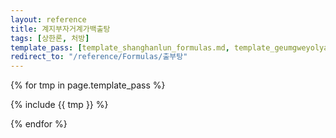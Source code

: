 ```yaml
---
layout: reference
title: 계지부자거계가백출탕
tags: [상한론, 처방]
template_pass: [template_shanghanlun_formulas.md, template_geumgweyolyag_formulas.md, template_etc_formulas.md]
redirect_to: "/reference/Formulas/출부탕"
---
```



{% for tmp in page.template_pass %}

{% include {{ tmp }} %}

{% endfor %}
